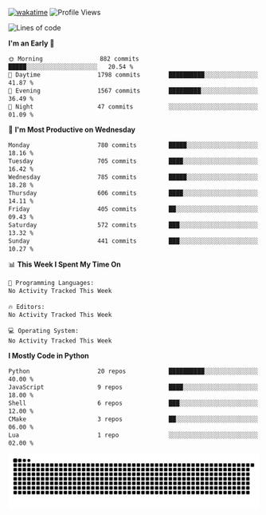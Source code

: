 [![wakatime](https://wakatime.com/badge/user/b920b284-3cde-4cd4-b72e-f7f22d050b16.svg)](https://wakatime.com/@b920b284-3cde-4cd4-b72e-f7f22d050b16)
![Profile Views](http://img.shields.io/badge/Profile%20Views-4586-blue)
<!--START_SECTION:waka-->
![Lines of code](https://img.shields.io/badge/From%20Hello%20World%20I%27ve%20Written-5.1%20million%20lines%20of%20code-blue)

**I'm an Early 🐤** 

```text
🌞 Morning                882 commits         █████░░░░░░░░░░░░░░░░░░░░   20.54 % 
🌆 Daytime                1798 commits        ██████████░░░░░░░░░░░░░░░   41.87 % 
🌃 Evening                1567 commits        █████████░░░░░░░░░░░░░░░░   36.49 % 
🌙 Night                  47 commits          ░░░░░░░░░░░░░░░░░░░░░░░░░   01.09 % 
```
📅 **I'm Most Productive on Wednesday** 

```text
Monday                   780 commits         █████░░░░░░░░░░░░░░░░░░░░   18.16 % 
Tuesday                  705 commits         ████░░░░░░░░░░░░░░░░░░░░░   16.42 % 
Wednesday                785 commits         █████░░░░░░░░░░░░░░░░░░░░   18.28 % 
Thursday                 606 commits         ████░░░░░░░░░░░░░░░░░░░░░   14.11 % 
Friday                   405 commits         ██░░░░░░░░░░░░░░░░░░░░░░░   09.43 % 
Saturday                 572 commits         ███░░░░░░░░░░░░░░░░░░░░░░   13.32 % 
Sunday                   441 commits         ███░░░░░░░░░░░░░░░░░░░░░░   10.27 % 
```


📊 **This Week I Spent My Time On** 

```text
💬 Programming Languages: 
No Activity Tracked This Week

🔥 Editors: 
No Activity Tracked This Week

💻 Operating System: 
No Activity Tracked This Week
```

**I Mostly Code in Python** 

```text
Python                   20 repos            ██████████░░░░░░░░░░░░░░░   40.00 % 
JavaScript               9 repos             ████░░░░░░░░░░░░░░░░░░░░░   18.00 % 
Shell                    6 repos             ███░░░░░░░░░░░░░░░░░░░░░░   12.00 % 
CMake                    3 repos             ██░░░░░░░░░░░░░░░░░░░░░░░   06.00 % 
Lua                      1 repo              ░░░░░░░░░░░░░░░░░░░░░░░░░   02.00 % 
```




<!--END_SECTION:waka-->
![Snake animation](https://raw.githubusercontent.com/timmypidashev/timmypidashev/main/commits.svg)
